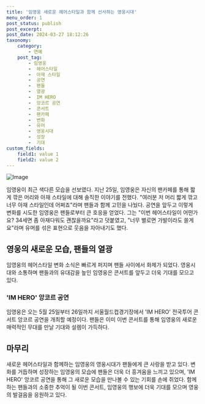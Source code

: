 ```yaml
---
title: '임영웅 새로운 헤어스타일과 함께 선사하는 영웅시대'
menu_order: 1
post_status: publish
post_excerpt: 
post_date: 2024-03-27 18:12:26
taxonomy:
    category:
        - 연예
    post_tag:
        - 임영웅
        -  헤어스타일
        -  아재 스타일
        -  공연
        -  팬들
        -  열광
        -  IM HERO
        -  앙코르 공연
        -  콘서트
        -  팬카페
        -  변화
        -  유머
        -  영웅시대
        -  성장
        -  기대
custom_fields:
    field1: value 1
    field2: value 2
---
```


![Image](https://ssl.pstatic.net/mimgnews/image/015/2024/03/26/0004964693_001_20240326201701022.jpg?type=w540)

임영웅이 최근 색다른 모습을 선보였다. 지난 25일, 임영웅은 자신의 팬카페를 통해 짧게 깎은 머리와 아재 스타일에 대해 솔직한 이야기를 전했다. "여러분 저 머리 짧게 깎고 너무 아재 스타일인데 어쩌죠"라며 팬들과 함께 고민을 나눴다. 공연을 앞두고 이렇게 변화를 시도한 임영웅은 팬들로부터 큰 호응을 얻었다. 그는 "이번 헤어스타일이 어떤가요? 34세면 좀 아재다워도 괜찮을까요"라고 덧붙였고, "너무 별로면 가발이라도 쓸게요"라며 유머를 섞은 표현으로 웃음을 자아내기도 했다.
## 영웅의 새로운 모습, 팬들의 열광
임영웅의 헤어스타일 변화 소식은 빠르게 퍼지며 팬들 사이에서 화제가 되었다. 영웅시대와 소통하며 팬들과의 유대감을 높인 임영웅은 콘서트를 앞두고 더욱 기대를 모으고 있다.
### 'IM HERO' 앙코르 공연
임영웅은 오는 5월 25일부터 26일까지 서울월드컵경기장에서 'IM HERO' 전국투어 콘서트 앙코르 공연을 개최할 예정이다. 팬들은 이미 이번 콘서트를 통해 임영웅의 새로운 매력적인 무대를 만날 기대와 설렘이 가득하다.
## 마무리
새로운 헤어스타일과 함께하는 임영웅의 영웅시대가 팬들에게 큰 사랑을 받고 있다. 변화를 거듭하며 성장하는 임영웅의 모습에 팬들은 더욱 더 흥겨움을 느끼고 있으며, 'IM HERO' 앙코르 공연을 통해 그 새로운 모습을 만나볼 수 있는 기회를 손에 쥐었다. 함께하는 팬들과의 소중한 추억이 될 이번 콘서트, 임영웅의 행보에 더욱 기대를 모으며 영웅의 발걸음을 응원하고 있다.
